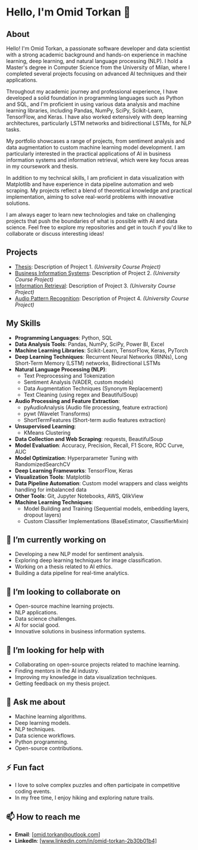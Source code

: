 # Hello, I'm Omid Torkan 👋

## About

Hello! I'm Omid Torkan, a passionate software developer and data scientist with a strong academic background and hands-on experience in machine learning, deep learning, and natural language processing (NLP). I hold a Master's degree in Computer Science from the University of Milan, where I completed several projects focusing on advanced AI techniques and their applications.

Throughout my academic journey and professional experience, I have developed a solid foundation in programming languages such as Python and SQL, and I'm proficient in using various data analysis and machine learning libraries, including Pandas, NumPy, SciPy, Scikit-Learn, TensorFlow, and Keras. I have also worked extensively with deep learning architectures, particularly LSTM networks and bidirectional LSTMs, for NLP tasks.

My portfolio showcases a range of projects, from sentiment analysis and data augmentation to custom machine learning model development. I am particularly interested in the practical applications of AI in business information systems and information retrieval, which were key focus areas in my coursework and thesis.

In addition to my technical skills, I am proficient in data visualization with Matplotlib and have experience in data pipeline automation and web scraping. My projects reflect a blend of theoretical knowledge and practical implementation, aiming to solve real-world problems with innovative solutions.

I am always eager to learn new technologies and take on challenging projects that push the boundaries of what is possible with AI and data science. Feel free to explore my repositories and get in touch if you'd like to collaborate or discuss interesting ideas!

## Projects

- [Thesis](https://github.com/OmidTorkan-msc/Thesis-Project): Description of Project 1. *(University Course Project)*
- [Business Information Systems](https://github.com/OmidTorkan-msc/BIS-Project): Description of Project 2. *(University Course Project)*
- [Information Retrieval](https://github.com/OmidTorkan-msc/Causal-relations-in-argumentation-): Description of Project 3. *(University Course Project)*
- [Audio Pattern Recognition](https://github.com/OmidTorkan-msc/Audio-Pattern-Recognition.git): Description of Project 4. *(University Course Project)*

## My Skills

- **Programming Languages**: Python, SQL
- **Data Analysis Tools**: Pandas, NumPy, SciPy, Power BI, Excel
- **Machine Learning Libraries**: Scikit-Learn, TensorFlow, Keras, PyTorch
- **Deep Learning Techniques**: Recurrent Neural Networks (RNNs), Long Short-Term Memory (LSTM) networks, Bidirectional LSTMs
- **Natural Language Processing (NLP)**:
  - Text Preprocessing and Tokenization
  - Sentiment Analysis (VADER, custom models)
  - Data Augmentation Techniques (Synonym Replacement)
  - Text Cleaning (using regex and BeautifulSoup)
- **Audio Processing and Feature Extraction**:
  - pyAudioAnalysis (Audio file processing, feature extraction)
  - pywt (Wavelet Transforms)
  - ShortTermFeatures (Short-term audio features extraction)
- **Unsupervised Learning**:
  - KMeans Clustering
- **Data Collection and Web Scraping**: requests, BeautifulSoup
- **Model Evaluation**: Accuracy, Precision, Recall, F1 Score, ROC Curve, AUC
- **Model Optimization**: Hyperparameter Tuning with RandomizedSearchCV
- **Deep Learning Frameworks**: TensorFlow, Keras
- **Visualization Tools**: Matplotlib
- **Data Pipeline Automation**: Custom model wrappers and class weights handling for imbalanced data
- **Other Tools**: Git, Jupyter Notebooks, AWS, QlikView
- **Machine Learning Techniques**:
  - Model Building and Training (Sequential models, embedding layers, dropout layers)
  - Custom Classifier Implementations (BaseEstimator, ClassifierMixin)

## 🔭 I’m currently working on

- Developing a new NLP model for sentiment analysis.
- Exploring deep learning techniques for image classification.
- Working on a thesis related to AI ethics.
- Building a data pipeline for real-time analytics.

## 👯 I’m looking to collaborate on

- Open-source machine learning projects.
- NLP applications.
- Data science challenges.
- AI for social good.
- Innovative solutions in business information systems.

## 🤔 I’m looking for help with

- Collaborating on open-source projects related to machine learning.
- Finding mentors in the AI industry.
- Improving my knowledge in data visualization techniques.
- Getting feedback on my thesis project.

## 💬 Ask me about

- Machine learning algorithms.
- Deep learning models.
- NLP techniques.
- Data science workflows.
- Python programming.
- Open-source contributions.

## ⚡ Fun fact

- I love to solve complex puzzles and often participate in competitive coding events.
- In my free time, I enjoy hiking and exploring nature trails.

## 📫 How to reach me

- **Email**: [omid.torkan@outlook.com]
- **LinkedIn**: [www.linkedin.com/in/omid-torkan-2b30b01b4]
